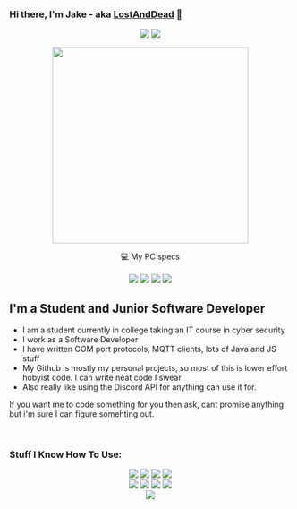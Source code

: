 
### Hi there, I'm Jake - aka [LostAndDead](https://www.lostanddead.co.uk) 👋


<p align='center'>
    <a href="https://lostanddead.co.uk"><img src="https://img.shields.io/website?down_color=lightgrey&down_message=offline&label=Lostanddead.co.uk&style=for-the-badge&up_color=green&up_message=online&url=https%3A%2F%2Fwww.lostanddead.co.uk%2F"></a>
    <a href="https://lostanddead.com"><img src="https://img.shields.io/website?down_color=lightgrey&down_message=offline&label=Lostanddead.com&style=for-the-badge&up_color=green&up_message=online&url=https%3A%2F%2Fwww.lostanddead.com%2F"></a>
</p>

<p align='center'>
  <img src="https://github-readme-stats.vercel.app/api?username=lostanddead&show_icons=true&count_private=true&theme=dark" width="350">
</p>

<p align='center'>
    💻 My PC specs<br/><br/>
    <img src="https://img.shields.io/badge/windows-10%230078D6.svg?&style=for-the-badge&logo=windows&logoColor=white" />
    <img src="https://img.shields.io/badge/amd-Ryzen%207%203800X-%23ED1C24.svg?&style=for-the-badge&logo=amd&logoColor=white" />
    <img src="https://img.shields.io/badge/RAM-32GB-%230071C5.svg?&style=for-the-badge&logoColor=white" />
    <img src="https://img.shields.io/badge/amd-Radeon%205700%20XT-%23ED1C24.svg?&style=for-the-badge&logo=amd&logoColor=white" />
</p>

## I'm a Student and Junior Software Developer

- I am a student currently in college taking an IT course in cyber security
- I work as a Software Developer
- I have written COM port protocols, MQTT clients, lots of Java and JS stuff
- My Github is mostly my personal projects, so most of this is lower effort hobyist code. I can write neat code I swear
- Also really like using the Discord API for anything can use it for.

If you want me to code something for you then ask, cant promise anything but i'm sure I can figure somehting out.

<br />

### Stuff I Know How To Use:

<p align='center'>
    <img src="https://img.shields.io/badge/c%20sharp-%23239120.svg?&style=for-the-badge&logo=c%20sharp&logoColor=white">
    <img src="https://img.shields.io/badge/python-%233776AB.svg?&style=for-the-badge&logo=python&logoColor=white">
    <img src="https://img.shields.io/badge/html-%23E34F26.svg?&style=for-the-badge&logo=html5&logoColor=white">
    <img src="https://img.shields.io/badge/css-%231572B6.svg?&style=for-the-badge&logo=css3&logoColor=white">
    <br />
    <img src="https://img.shields.io/badge/javascript%20-%23323330.svg?&style=for-the-badge&logo=javascript&logoColor=%23F7DF1E">
    <img src="https://img.shields.io/badge/node.js%20-%2343853D.svg?&style=for-the-badge&logo=node.js&logoColor=white">
    <img src="https://img.shields.io/badge/java-%23ED8B00.svg?&style=for-the-badge&logo=java&logoColor=white">
    <img src="https://img.shields.io/badge/Amazon%20AWS-%23232F3E?logo=amazon-aws&logoColor=white&style=for-the-badge">
    <br />
    <img src="https://img.shields.io/badge/MongoDB-%234ea94b.svg?&style=for-the-badge&logo=mongodb&logoColor=white">
</p>
